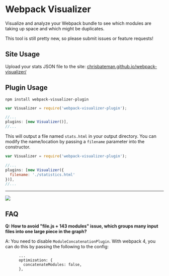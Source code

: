 # Webpack Visualizer
Visualize and analyze your Webpack bundle to see which modules are taking up space and which might be duplicates.

This tool is still pretty new, so please submit issues or feature requests!


## Site Usage

Upload your stats JSON file to the site: [chrisbateman.github.io/webpack-visualizer/](http://chrisbateman.github.io/webpack-visualizer/)

## Plugin Usage

```
npm install webpack-visualizer-plugin
```
```javascript
var Visualizer = require('webpack-visualizer-plugin');

//...
plugins: [new Visualizer()],
//...
```
This will output a file named `stats.html` in your output directory. You can modify the name/location by passing a `filename` parameter into the constructor.

```javascript
var Visualizer = require('webpack-visualizer-plugin');

//...
plugins: [new Visualizer({
  filename: './statistics.html'
})],
//...
```

---

![](https://cloud.githubusercontent.com/assets/1145857/10471320/5b284d60-71da-11e5-8d35-7d1d4c58843a.png)


## FAQ

**Q: How to avoid "file.js + 143 modules" issue, which groups many input files into one large piece in the graph?**

A: You need to disable `ModuleConcatenationPlugin`. With webpack 4, you can do this by passing the following to the config:

```
      ...
      optimization: {
        concatenateModules: false,
      },
```
